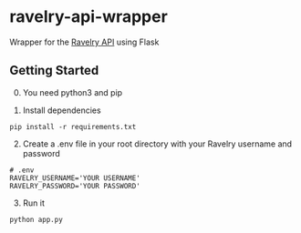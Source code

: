 # ravelry-api-wrapper
Wrapper for the [Ravelry API](https://www.ravelry.com) using Flask

## Getting Started

0. You need python3 and pip

1. Install dependencies

```
pip install -r requirements.txt
```

2. Create a .env file in your root directory with your Ravelry username and password

```
# .env
RAVELRY_USERNAME='YOUR USERNAME'
RAVELRY_PASSWORD='YOUR PASSWORD'
```

3. Run it
```
python app.py
```
